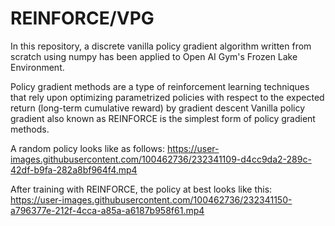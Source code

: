 # REINFORCE/VPG

In this repository, a discrete vanilla policy gradient algorithm written from scratch using numpy has been applied to Open AI Gym's Frozen Lake Environment.

Policy gradient methods are a type of reinforcement learning techniques that rely upon optimizing parametrized policies with respect to the expected return (long-term cumulative reward) by gradient descent
Vanilla policy gradient also known as REINFORCE is the simplest form of policy gradient methods.

A random policy looks like as follows:
https://user-images.githubusercontent.com/100462736/232341109-d4cc9da2-289c-42df-b9fa-282a8bf964f4.mp4

After training with REINFORCE, the policy at best looks like this:
https://user-images.githubusercontent.com/100462736/232341150-a796377e-212f-4cca-a85a-a6187b958f61.mp4



